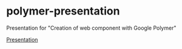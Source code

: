 polymer-presentation
====================

Presentation for "Creation of web component with Google Polymer"

[Presentation](http://linsolas.github.io/polymer-presentation/app/index.html)
